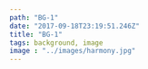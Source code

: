 ```yaml
---
path: "BG-1"
date: "2017-09-18T23:19:51.246Z"
title: "BG-1"
tags: background, image
image : "../images/harmony.jpg"
---
```

